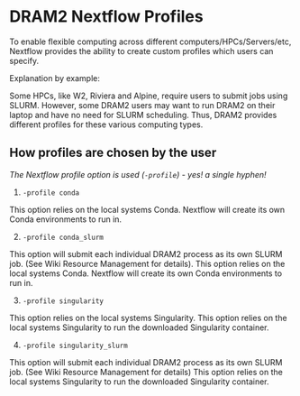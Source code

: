 # DRAM2 Nextflow Profiles

To enable flexible computing across different computers/HPCs/Servers/etc, Nextflow provides the ability to create custom profiles which users can specify.

Explanation by example:

Some HPCs, like W2, Riviera and Alpine, require users to submit jobs using SLURM. However, some DRAM2 users may want to run DRAM2 on their laptop and have no need for SLURM scheduling. Thus, DRAM2 provides different profiles for these various computing types.


## How profiles are chosen by the user

*The Nextflow profile option is used (`-profile`) - yes! a single hyphen!*

1) `-profile conda`
   
  This option relies on the local systems Conda. Nextflow will create its own Conda environments to run in. 

2) `-profile conda_slurm`
   
  This option will submit each individual DRAM2 process as its own SLURM job. (See Wiki Resource Management for details).
  This option relies on the local systems Conda. Nextflow will create its own Conda environments to run in. 

3) `-profile singularity`
   
  This option relies on the local systems Singularity. This option relies on the local systems Singularity to run the downloaded Singularity container.  

4) `-profile singularity_slurm`
   
  This option will submit each individual DRAM2 process as its own SLURM job. (See Wiki Resource Management for details)
  This option relies on the local systems Singularity to run the downloaded Singularity container.  

